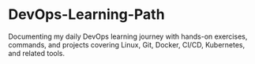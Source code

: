 # DevOps-Learning-Path
Documenting my daily DevOps learning journey with hands-on exercises, commands, and projects covering Linux, Git, Docker, CI/CD, Kubernetes, and related tools.
